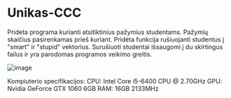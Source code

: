# Unikas-CCC
Prideta programa kurianti atsitiktinius pažymius studentams. Pažymių skaičius pasirenkamas prieš kuriant. Pridėta funkcija rušiuojanti studentus į "smart" ir "stupid" vektorius. Surušiuoti studentai išsaugomi į du skirtingus failus ir yra parodomas programos veikimo greitis.


![image](https://github.com/Gustelo1/Unikas-CCC/assets/140171498/d67beb56-76ef-49bb-b615-5a4bf9626821)


Kompiuterio specifikacijos: 
CPU: Intel Core i5-6400 CPU @ 2.70GHz
GPU: Nvidia GeForce GTX 1060 6GB
RAM: 16GB 2133MHz
